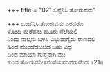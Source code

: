 +++
title = "021 ಒನ್ದೆನಿಸಿ ತೋರುವನು"

+++
ಒಂದೆನಿಸಿ ತೋರುವನು ಎರಡರೊ  
ಳೊಂದಿ ಮೆರೆವನು ಮೂರು ನೆಲೆಯಲಿ  
ನಿಂದು ನಾಲ್ಕನು ಬಳಸಿ ವಿಭುವಾಗೈದು ಠಾಣದಲಿ  
ಹಿಂದೆ ಮುಂದೆಡಬಲದ ಬಹು ವಿಧ  
ದಿಂದ ಮಾಯಾ ಗುಪ್ತನಾಗಿ ಮು  
ಕುಂದ ತೋರುವನೀತನಂತೆಯನರಿವರಾರೆಂದ    ॥21॥